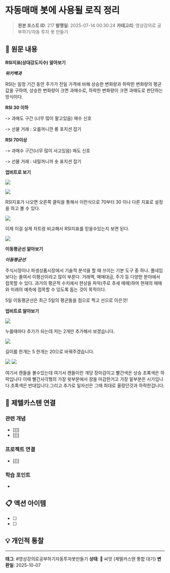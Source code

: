 # 자동매매 봇에 사용될 로직 정리

> **원본 포스트 ID**: 217
> **발행일**: 2025-07-14 00:30:24
> **카테고리**: 영상강의로 공부하기/자동 투자 봇 만들기

## 📝 원문 내용

**RSI지표(상대강도지수) 알아보기**

**_위키백과_**

RSI는 일정 기간 동안 주가가 전일 가격에 비해 상승한 변화량과 하락한 변화량의 평균값을 구하여, 상승한 변화량이 크면 과매수로, 하락한 변화량이 크면 과매도로 판단하는 방식이다.

**RSI 30 이하**

-> 과매도 구간 (너무 많이 팔고있음) 매수 신호

-> 선물 거래 : 오를꺼니깐 롱 포지션 잡기

**RSI 70이상**

-> 과매수 구간(너무 많이 사고있음) 매도 신호

-> 선물 거래 : 내릴꺼니까 숏 표지션 잡기

**업비트로 보기**

![](./img/217_img.png)

![](./img/217_img_1.png)

RSI지표가 나오면 오른쪽 클릭을 통해서 이런식으로 70부터 30 이나 다른 지표로 설정을 하고 볼 수 있다.

![](./img/217_img_2.png)

이제 이걸 실제 차트랑 비교해서 RSI지표를 믿을수있는지 보면 된다.

![](./img/217_img_3.png)

**이동평균선 알아보기**

_**이동평균선**_

  
주식시장이나 파생상품시장에서 기술적 분석을 할 때 쓰이는 기본 도구 중 하나. 풀네임보다는 줄여서 이평선이라고 많이 부른다. 거래액, 매매대금, 주가 등 다양한 분야에서 접목할 수 있다. 과거의 평균적 수치에서 현상을 파악(주로 추세 매매)하여 현재의 매매와 미래의 예측에 접목할 수 있도록 돕는 것이 목적이다.

5일 이동평균선은 최근 5일의 평균들을 점으로 찍고 선으로 이은것!  
  


**업비트로 알아보기**

![](./img/217_img_4.png)

누를때마다 추가가 되는데 저는 2개만 추가해서 보겠습니다.

![](./img/217_img_5.png)

길이를 한개는 5 한개는 20으로 바꿔주겠습니다.

![](./img/217_img_6.png) ![](./img/217_img_7.png)

여기서 캔들을 볼수있는데 여기서 캔들이란 개당 장마감이고 빨간색은 상승 초록색은 하락입니다 이때 빨간사각형의 가장 윗부분에서 장을 마감한거고 가장 밑부분은 시가입니다.초록색은 반대입니다.그리고 추가로 일자선은 그때 최대로 올랐던것과 하락한겁니다.


## 🔗 제텔카스텐 연결

### 관련 개념
- [[]]
- [[]]

### 프로젝트 연결
- [[]]

### 학습 포인트
-

## 📋 액션 아이템
- [ ]
- [ ]

## 💡 개인적 통찰



---

**태그**: #영상강의로공부하기자동투자봇만들기
**상태**: 🌱 씨앗 (제텔카스텐 통합 대기)
**변환일**: 2025-10-07
